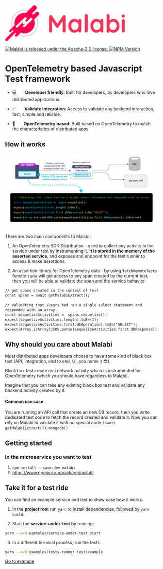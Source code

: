 <p>
<img src='assets/malabilogo.png' width="400px" alt='Malabi'/>
</p>

 <a href="https://github.com/aspecto-io/malabi/blob/master/LICENSE">
    <img src="https://img.shields.io/github/license/aspecto-io/malabi" alt="Malabi is released under the Apache-2.0 license." />
  </a>
<a href="https://www.npmjs.com/malabi" target="_blank"><img src="https://img.shields.io/npm/v/malabi/latest.svg" alt="NPM Version" /></a>

# OpenTelemetry based Javascript Test framework

- 💻  **Developer friendly**: Built for developers, by developers who love distributed applications.

- ✅  **Validate integration**: Access to validate any backend interaction, fast, simple and reliable.

- 🔗  **OpenTelemetry based**: Built based on OpenTelemetry to match the characteristics of distributed apps.


## How it works
<img src='assets/diagram.png' alt='How it work diagram'>

There are two main components to Malabi:

1. An OpenTelemetry SDK Distribution - used to collect any activity in the service under test by instrumenting it. **It is stored in the memory of the asserted service**, and exposes and endpoint for the test runner to access & make assertions.

2. An assertion library for OpenTelemetry data - by using `fetchRemoteTests` function you will get access to any span created by the current test, then you will be able to validate the span and the service behavior
```JS
// get spans created in the context of test
const spans = await getMalabiExtract();

// Validating that /users had ran a single select statement and responded with an array.
const sequelizeActivities =  spans.sequelize();
expect(sequelizeActivities.length).toBe(1);
expect(sequelizeActivities.first.dbOperation).toBe("SELECT");
expect(Array.isArray(JSON.parse(sequelizeActivities.first.dbResponse))).toBe(true);
```

## Why should you care about Malabi
Most distributed apps developers choose to have some kind of black box test (API, integration, end to end, UI, you name it 😎).

Black box test create real network activity which is instrumented by OpenTelemetry (which you should have regardless to Malabi).

Imagine that you can take any existing black box test and validate any backend activity created by it.

#### Common use case
You are running an API call that create an new DB record, then you write dedicated test code to fetch the record created and validate it. 
Now you can rely on Malabi to validate it with no special code `(await getMalabiExtract()).mongodb()`


## Getting started
### In the microservice you want to test
1. ```npm install --save-dev malabi```
2. https://www.npmjs.com/package/malabi
## Take it for a test ride
You can find an example service and test to show case how it works.

1. In the **project root** run `yarn` to install dependencies, followed by `yarn build`.

2. Start the **service-under-test** by running:
```sh
yarn --cwd examples/service-under-test start
```
3. In a different terminal process, run the tests:
```sh
yarn --cwd examples/tests-runner test:example
```

[Go to example](https://github.com/aspecto-io/malabi/tree/master/examples/README.md)
